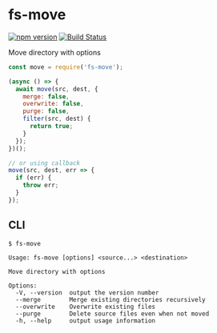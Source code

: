 # fs-move

[![npm version](https://badge.fury.io/js/fs-move.svg)](https://www.npmjs.com/package/fs-move.json)
[![Build Status](https://travis-ci.org/kellyselden/fs-move.svg?branch=master)](https://travis-ci.org/kellyselden/fs-move)

Move directory with options

```js
const move = require('fs-move');

(async () => {
  await move(src, dest, {
    merge: false,
    overwrite: false,
    purge: false,
    filter(src, dest) {
      return true;
    }
  });
})();

// or using callback
move(src, dest, err => {
  if (err) {
    throw err;
  }
});
```

## CLI

```shell
$ fs-move

Usage: fs-move [options] <source...> <destination>

Move directory with options

Options:
  -V, --version  output the version number
  --merge        Merge existing directories recursively
  --overwrite    Overwrite existing files
  --purge        Delete source files even when not moved
  -h, --help     output usage information
```
